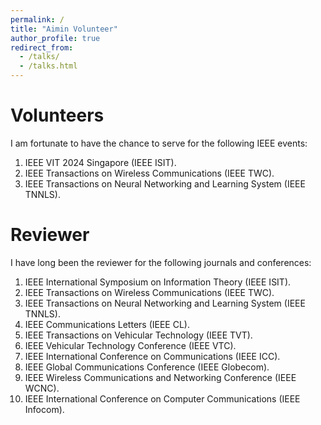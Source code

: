 ```yaml
---
permalink: /
title: "Aimin Volunteer"
author_profile: true
redirect_from: 
  - /talks/
  - /talks.html
---
```


Volunteers
======
I am fortunate to have the chance to serve for the following IEEE events:
1. IEEE VIT 2024 Singapore (IEEE ISIT).
2. IEEE Transactions on Wireless Communications (IEEE TWC).
3. IEEE Transactions on Neural Networking and Learning System (IEEE TNNLS).



Reviewer
======
I have long been the reviewer for the following journals and conferences:
1. IEEE International Symposium on Information Theory (IEEE ISIT).
2. IEEE Transactions on Wireless Communications (IEEE TWC).
3. IEEE Transactions on Neural Networking and Learning System (IEEE TNNLS).
4. IEEE Communications Letters (IEEE CL).
5. IEEE Transactions on Vehicular Technology (IEEE TVT).
6. IEEE Vehicular Technology Conference (IEEE VTC).
7. IEEE International Conference on Communications (IEEE ICC).
8. IEEE Global Communications Conference (IEEE Globecom).
9. IEEE Wireless Communications and Networking Conference (IEEE WCNC).
10. IEEE International Conference on Computer Communications (IEEE Infocom).
